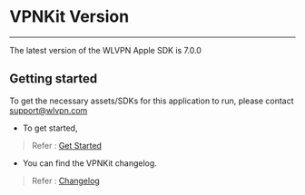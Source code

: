 # VPNKit Version
------
The latest version of the WLVPN Apple SDK is 7.0.0

## Getting started

To get the necessary assets/SDKs for this application to run, please contact support@wlvpn.com

- To get started, 

> Refer : [Get Started](https://github.com/wlvpn/ConsumerVPN-macOS/blob/main/SDK/Documentation/Get%20Started.md)


- You can find the VPNKit changelog.

> Refer : [Changelog](https://github.com/wlvpn/ConsumerVPN-macOS/blob/main/SDK/Documentation/Changelog.md)
